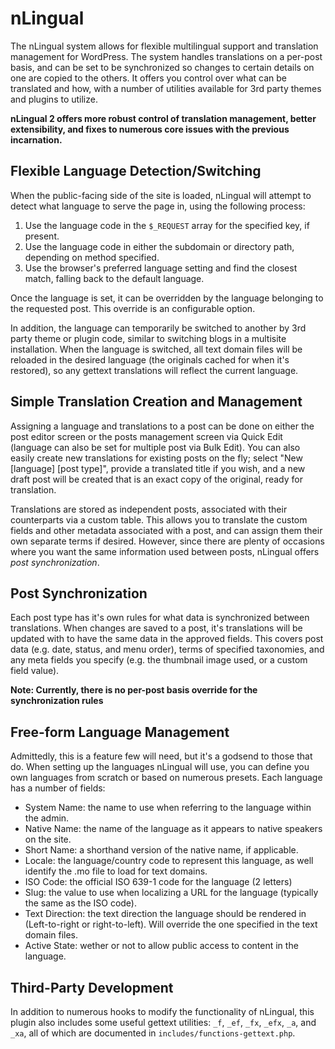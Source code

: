 nLingual
========

The nLingual system allows for flexible multilingual support and translation management for WordPress. The system handles translations on a per-post basis, and can be set to be synchronized so changes to certain details on one are copied to the others. It offers you control over what can be translated and how, with a number of utilities available for 3rd party themes and plugins to utilize.

**nLingual 2 offers more robust control of translation management, better extensibility, and fixes to numerous core issues with the previous incarnation.**

Flexible Language Detection/Switching
-------------------------------------

When the public-facing side of the site is loaded, nLingual will attempt to detect what language to serve the page in, using the following process:

1. Use the language code in the `$_REQUEST` array for the specified key, if present.
2. Use the language code in either the subdomain or directory path, depending on method specified.
3. Use the browser's preferred language setting and find the closest match, falling back to the default language.

Once the language is set, it can be overridden by the language belonging to the requested post. This override is an configurable option.

In addition, the language can temporarily be switched to another by 3rd party theme or plugin code, similar to switching blogs in a multisite installation. When the language is switched, all text domain files will be reloaded in the desired language (the originals cached for when it's restored), so any gettext translations will reflect the current language.

Simple Translation Creation and Management
------------------------------------------

Assigning a language and translations to a post can be done on either the post editor screen or the posts management screen via Quick Edit (language can also be set for multiple post via Bulk Edit). You can also easily create new translations for existing posts on the fly; select "New \[language\] \[post type\]", provide a translated title if you wish, and a new draft post will be created that is an exact copy of the original, ready for translation.

Translations are stored as independent posts, associated with their counterparts via a custom table. This allows you to translate the custom fields and other metadata associated with a post, and can assign them their own separate terms if desired. However, since there are plenty of occasions where you want the same information used between posts, nLingual offers *post synchronization*.

Post Synchronization
--------------------

Each post type has it's own rules for what data is synchronized between translations. When changes are saved to a post, it's translations will be updated with to have the same data in the approved fields. This covers post data (e.g. date, status, and menu order), terms of specified taxonomies, and any meta fields you specify (e.g. the thumbnail image used, or a custom field value).

**Note: Currently, there is no per-post basis override for the synchronization rules**

Free-form Language Management
-----------------------------

Admittedly, this is a feature few will need, but it's a godsend to those that do. When setting up the languages nLingual will use, you can define you own languages from scratch or based on numerous presets. Each language has a number of fields:

- System Name: the name to use when referring to the language within the admin.
- Native Name: the name of the language as it appears to native speakers on the site.
- Short Name: a shorthand version of the native name, if applicable.
- Locale: the language/country code to represent this language, as well identify the .mo file to load for text domains.
- ISO Code: the official ISO 639-1 code for the language (2 letters)
- Slug: the value to use when localizing a URL for the language (typically the same as the ISO code).
- Text Direction: the text direction the language should be rendered in (Left-to-right or right-to-left). Will override the one specified in the text domain files.
- Active State: wether or not to allow public access to content in the language.

Third-Party Development
-----------------------

In addition to numerous hooks to modify the functionality of nLingual, this plugin also includes some useful gettext utilities: `_f`, `_ef`, `_fx`, `_efx`, `_a`, and `_xa`, all of which are documented in `includes/functions-gettext.php`.